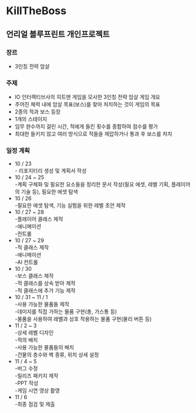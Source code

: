 # KillTheBoss
## 언리얼 블루프린트 개인프로젝트
### 장르
- 3인칭 전략 암살
### 주제
-	IO 인터랙티브사의 히트맨 게임을 모사한 3인칭 전략 암살 게임
개요
-	주어진 체력 내에 암살 목표(보스)를 찾아 처치하는 것이 게임의 목표
-	2종의 적과 보스 등장
-	1개의 스테이지
-	임무 완수까지 걸린 시간, 적에게 들킨 횟수를 종합하여 점수를 평가
-	최대한 들키지 않고 여러 방식으로 적들을 제압하거나 통과 후 보스를 처치
### 일정 계획
-	10 / 23 <br>- 리포지터리 생성 및 계획서 작성
-	10 / 24 ~ 25
<br>-계획 구체화 및 필요한 요소들을 정리한 문서 작성(필요 에셋, 레벨 기획, 플레이어의 기술 등), 필요한 에셋 탐색
-	10 / 26 
<br>-필요한 에셋 탐색, 기능 실험을 위한 레벨 초안 제작
-	10 / 27 ~ 28
<br>-플레이어 클래스 제작
<br>-애니메이션
<br>-컨트롤
-	10 / 27 ~ 29
<br>-적 클래스 제작
<br>-애니메이션
<br>-AI 컨트롤
-	10 / 30
<br>-보스 클래스 제작
<br>-적 클래스를 상속 받아 제작
<br>-적 클래스에 추가 기능 제작
-	10 / 31 ~ 11 / 1
<br>-사용 가능한 물품들 제작
<br>-데미지를 직접 가하는 물품 구현(총, 가스통 등)
<br>-물품을 사용하여 레벨과 상호 작용하는 물품 구현(물리 버튼 등)
-	11 / 2 ~ 3
<br>-상세 레벨 디자인
<br>-적의 배치
<br>-사용 가능한 물품들의 배치
<br>-건물의 층수와 벽 종류, 위치 상세 설정
-	11 / 4 ~ 5
<br>-버그 수정
<br>-릴리즈 패키지 제작
<br>-PPT 작성
<br>-게임 시연 영상 촬영
-	11 / 6
<br>-최종 점검 및 제출